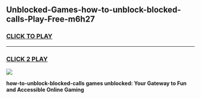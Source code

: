 
## Unblocked-Games-how-to-unblock-blocked-calls-Play-Free-m6h27
<h3>
<a href="https://premium76.site?title=how-to-unblock-blocked-calls&ref=21A">CLICK TO PLAY</a></h3>
<hr>

<h3>
<a href="https://premium76.site?title=how-to-unblock-blocked-calls&ref=21A">CLICK 2 PLAY</a>
  
</h3>

<a href="https://premium76.site?title=how-to-unblock-blocked-calls&ref=21A"><img src="https://clearcache.store/games.png"></a>


**how-to-unblock-blocked-calls games unblocked: Your Gateway to Fun and Accessible Online Gaming**
